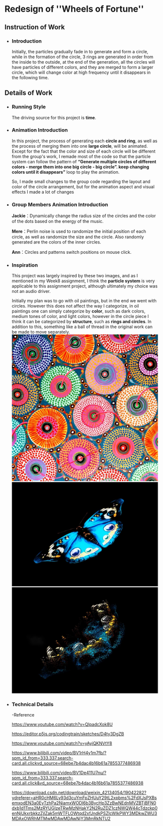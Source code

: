 # **Redesign of ''Wheels of Fortune''**

## **Instruction of Work**
- ### **Introduction**  
  Initially, the particles gradually fade in to generate and form a circle, while in the formation of the circle, 3 rings are generated in order from the inside to the outside, at the end of the generation, all the circles will have particles of different colors, and they are merged to form a larger circle, which will change color at high frequency until it disappears in the following time.

## **Details of Work**
- ### **Running Style**  
  
  The driving source for this project is **time**.
- ### **Animation Introduction**
  
  In this project, the process of generating each **circle and ring**, as well as the process of merging them into one **large circle**, will be animated. Except for the fact that the color and size of each circle will be different from the group's work, I remade most of the code so that the particle system can follow the pattern of **“Generate multiple circles of different colors - merge them into one big circle - big circle”. keep changing colors until it disappears”** loop to play the animation.
  
  So, I made small changes to the group code regarding the layout and color of the circle arrangement, but for the animation aspect and visual effects I made a lot of changes
- ### **Group Members Animation Introduction**
  **Jackie**：Dynamically change the radius size of the circles and the color of the dots based on the energy of the music.

  **Mere**：Perlin noise is used to randomize the initial position of each circle, as well as randomize the size and the circle. Also randomly generated are the colors of the inner circles.

  **Ann**：Circles and patterns switch positions on mouse click.

- ### **Inspiration**
  
  This project was largely inspired by these two images, and as I mentioned in my Week8 assignment, I think the **particle system** is very applicable to this assignment project, although ultimately my choice was not an audio driver.
  
  Initially my plan was to go with oil paintings, but in the end we went with circles. However this does not affect the way I categorize, in oil paintings one can simply categorize by **color**, such as dark colors, medium tones of color, and light colors, however in the circle piece I think it can be categorized by **structure**, such as **rings and circles**. In addition to this, something like a ball of thread in the original work can be made to move separately.
![Pacita Abad Wheels of fortune](./images/inspiration3.png)
![inspiration2](./images/inspiration2.png)
![inspiration1](./images/inspiration1.png)

- ### **Technical Details**  
  -Reference

  https://www.youtube.com/watch?v=QlpadcXok8U

  https://editor.p5js.org/codingtrain/sketches/D4ty3DgZB

  https://www.youtube.com/watch?v=yAyiQKNVtY8

  https://www.bilibili.com/video/BV1rH4y1m7fb/?spm_id_from=333.337.search-card.all.clickvd_source=68ebe7b4dac4b16b61a7855377486938
  
  https://www.bilibili.com/video/BV1De411U7nu/?spm_id_from=333.337.search-card.all.click&vd_source=68ebe7b4dac4b16b61a7855377486938

  https://download.csdn.net/download/weixin_42134054/19042282?ydreferer=aHR0cHM6Ly93d3cuYmFpZHUuY29tL2xpbms%2FdXJsPXBsemxodEN3a0EyTzhPa2NiamxWODl6b3BycHp3ZzBwNEdnMVZBTjBFN0dxb1d1Tms2MzRYUGIzeTRwMzNHakY2N2RuZDZ1czNWQW44cTdzckp0enNjUkxrbkkzZjlZak5mWTFLOWtqd2xfJndkPSZlcWlkPWY3MDkwZWU3MDAxOWRhMTMwMDAwMDAwNjY3MmRkNTU2